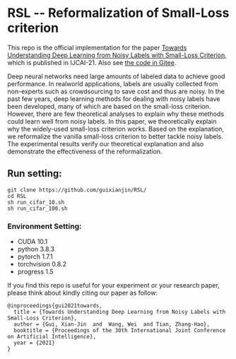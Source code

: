 # RSL -- Reformalization of Small-Loss criterion

This repo is the official implementation for the paper [Towards Understanding Deep Learning from Noisy Labels with Small-Loss Criterion](https://arxiv.org/abs/2106.09291), which is published in IJCAI-21. Also see [the code in Gitee](https://gitee.com/guixj/RSL).


Deep neural networks need large amounts of labeled data to achieve good performance. In realworld applications, labels are usually collected from non-experts such as crowdsourcing to save cost and thus are noisy. In the past few years, deep learning methods for dealing with noisy labels have been developed, many of which are based on the small-loss criterion. However, there are few theoretical analyses to explain why these methods could learn well from noisy labels. In this paper, we theoretically explain why the widely-used small-loss criterion works. Based on the explanation, we reformalize the vanilla small-loss criterion to better tackle noisy labels. The experimental results verify our theoretical explanation and also demonstrate the effectiveness of the reformalization.



## Run setting:


```shell
git clone https://github.com/guixianjin/RSL/
cd RSL
sh run_cifar_10.sh
sh run_cifar_100.sh
```

### Environment Setting:
+ CUDA 10.1
+ python 3.8.3
+ pytorch 1.7.1
+ torchvision 0.8.2
+ progress 1.5


If you find this repo is useful for your experiment or your research paper, please think about kindly citing our paper as follow:
```
@inproceedings{gui2021towards,
  title = {Towards Understanding Deep Learning from Noisy Labels with Small-Loss Criterion},
  author = {Gui, Xian-Jin  and  Wang, Wei  and Tian, Zhang-Hao},
  booktitle = {Proceedings of the 30th International Joint Conference on Artificial Intelligence},
  year = {2021}
}
```
